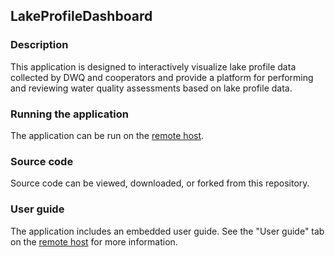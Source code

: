 ## LakeProfileDashboard

### Description
This application is designed to interactively visualize lake profile data collected by DWQ and cooperators and provide a platform for performing and reviewing water quality assessments based on lake profile data.

### Running the application
The application can be run on the [remote host](https://udwq.shinyapps.io/lakeprofiledashboard/).

### Source code
Source code can be viewed, downloaded, or forked from this repository.  

### User guide
The application includes an embedded user guide. See the "User guide" tab on the [remote host](https://udwq.shinyapps.io/lakeprofiledashboard/) for more information.
